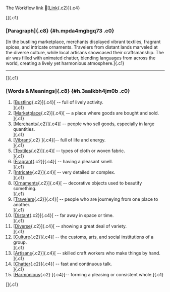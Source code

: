 The Workflow link
👏[[Link](https://www.google.com/url?q=http://www.google.com&sa=D&source=editors&ust=1759387292125578&usg=AOvVaw2VOThAbUrA6YVOuKMUhLDY){.c2}]{.c4}

[]{.c1}

### [Paragraph]{.c8} {#h.mpda4mgbgq73 .c0}

[In the bustling marketplace, merchants displayed vibrant textiles,
fragrant spices, and intricate ornaments. Travelers from distant lands
marveled at the diverse culture, while local artisans showcased their
craftsmanship. The air was filled with animated chatter, blending
languages from across the world, creating a lively yet harmonious
atmosphere.]{.c1}

------------------------------------------------------------------------

[]{.c1}

### [Words & Meanings]{.c8} {#h.3aalkbh4jm0b .c0}

1.  [[Bustling](https://www.google.com/url?q=http://www.google.com&sa=D&source=editors&ust=1759387292127014&usg=AOvVaw0PytxEcy7ylWYVci6SAP7c){.c2}]{.c4}[ --
    full of lively activity.\
    ]{.c1}
2.  [[Marketplace](https://www.google.com/url?q=http://www.google.com&sa=D&source=editors&ust=1759387292127491&usg=AOvVaw0iHaWO_IRpc1S4MR6aa1Oh){.c2}]{.c4}[ --
    a place where goods are bought and sold.\
    ]{.c1}
3.  [[Merchants](https://www.google.com/url?q=http://www.google.com&sa=D&source=editors&ust=1759387292128004&usg=AOvVaw2M-55eoG0Wf6XyRPbZQrlB){.c2}]{.c4}[ --
    people who sell goods, especially in large quantities.\
    ]{.c1}
4.  [[Vibrant](https://www.google.com/url?q=http://www.google.com&sa=D&source=editors&ust=1759387292128554&usg=AOvVaw13iqmY-goLqqWCh69OBWWW){.c2}
    ]{.c4}[-- full of life and energy.\
    ]{.c1}
5.  [[Textiles](https://www.google.com/url?q=http://www.google.com&sa=D&source=editors&ust=1759387292129057&usg=AOvVaw1-0bH0dYSRrcKdfsyVjKDg){.c2}]{.c4}[ --
    types of cloth or woven fabric.\
    ]{.c1}
6.  [[Fragrant](https://www.google.com/url?q=http://www.google.com&sa=D&source=editors&ust=1759387292129530&usg=AOvVaw1fy0bxgRUzP8yoJVT6qUjb){.c2}]{.c4}[ --
    having a pleasant smell.\
    ]{.c1}
7.  [[Intricate](https://www.google.com/url?q=http://www.google.com&sa=D&source=editors&ust=1759387292130029&usg=AOvVaw2Qn-K9YNyKopq0ILIjurp_){.c2}]{.c4}[ --
    very detailed or complex.\
    ]{.c1}
8.  [[Ornaments](https://www.google.com/url?q=http://www.google.com&sa=D&source=editors&ust=1759387292130506&usg=AOvVaw1uLg0tkRu1z-DJuEgF_-7C){.c2}]{.c4}[ --
    decorative objects used to beautify something.\
    ]{.c1}
9.  [[Travelers](https://www.google.com/url?q=http://www.google.com&sa=D&source=editors&ust=1759387292130995&usg=AOvVaw14rKsoMXcGB-Uw3c8tP23w){.c2}]{.c4}[ --
    people who are journeying from one place to another.\
    ]{.c1}
10. [[Distant](https://www.google.com/url?q=http://www.google.com&sa=D&source=editors&ust=1759387292131609&usg=AOvVaw2xrk-Bsw7GhI6e9udS8rk0){.c2}]{.c4}[ --
    far away in space or time.\
    ]{.c1}
11. [[Diverse](https://www.google.com/url?q=http://www.google.com&sa=D&source=editors&ust=1759387292132126&usg=AOvVaw2m9E95B5U1hzKS9zRUNlwP){.c2}]{.c4}[ --
    showing a great deal of variety.\
    ]{.c1}
12. [[Culture](https://www.google.com/url?q=http://www.google.com&sa=D&source=editors&ust=1759387292132545&usg=AOvVaw3W3coW7XpMBfz1FWbZJtqh){.c2}]{.c4}[ --
    the customs, arts, and social institutions of a group.\
    ]{.c1}
13. [[Artisans](https://www.google.com/url?q=http://www.google.com&sa=D&source=editors&ust=1759387292132903&usg=AOvVaw0Jj85UM1uyEBaoTJyMNR-v){.c2}]{.c4}[ --
    skilled craft workers who make things by hand.\
    ]{.c1}
14. [[Chatter](https://www.google.com/url?q=http://www.google.com&sa=D&source=editors&ust=1759387292133223&usg=AOvVaw2qU4wfTGsQBcprRdxfoW0V){.c2}]{.c4}[ --
    fast and continuous talk.\
    ]{.c1}
15. [[Harmonious](https://www.google.com/url?q=http://www.google.com&sa=D&source=editors&ust=1759387292133640&usg=AOvVaw2kogX28rUp4bGz8H_YsnyT){.c2}
    ]{.c4}[-- forming a pleasing or consistent whole.]{.c1}

[]{.c1}
